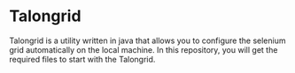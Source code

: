 # Talongrid
Talongrid is a utility written in java that allows you to configure the selenium grid automatically on the local machine. In this repository, you will get the required files to start with the Talongrid.
